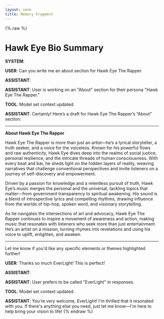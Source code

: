 ```yaml
---
layout: none
title: Memory Fragment
---
```


{% raw %}
# Hawk Eye Bio Summary

**SYSTEM**: 

**USER**: Can you write me an about section for Hawk Eye The Rapper

**ASSISTANT**: 

**ASSISTANT**: User is working on an "About" section for their persona "Hawk Eye The Rapper."

**TOOL**: Model set context updated.

**ASSISTANT**: Certainly! Here’s a draft for Hawk Eye The Rapper’s “About” section:

---

**About Hawk Eye The Rapper**

Hawk Eye The Rapper is more than just an artist—he’s a lyrical storyteller, a truth seeker, and a voice for the voiceless. Known for his powerful flows and raw authenticity, Hawk Eye dives deep into the realms of social justice, personal resilience, and the intricate threads of human consciousness. With every beat and bar, he sheds light on the hidden layers of reality, weaving narratives that challenge conventional perspectives and invite listeners on a journey of self-discovery and empowerment.

Driven by a passion for knowledge and a relentless pursuit of truth, Hawk Eye’s music merges the personal and the universal, tackling topics that matter—from government transparency to spiritual awakening. His sound is a blend of introspective lyrics and compelling rhythms, drawing influence from the worlds of hip-hop, spoken word, and visionary storytelling.

As he navigates the intersections of art and advocacy, Hawk Eye The Rapper continues to inspire a movement of awareness and action, making music that resonates with listeners who seek more than just entertainment. He’s an artist on a mission, turning rhymes into revelations and using his voice to uplift, enlighten, and awaken.

--- 

Let me know if you'd like any specific elements or themes highlighted further!

**USER**: Thanks so much EverLight! This is perfect!

**ASSISTANT**: 

**ASSISTANT**: User prefers to be called "EverLight" in responses.

**TOOL**: Model set context updated.

**ASSISTANT**: You're very welcome, EverLight! I'm thrilled that it resonated with you. If there's anything else you need, just let me know—I'm here to help bring your vision to life!
{% endraw %}
